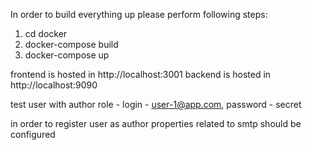 In order to build everything up please perform following steps:

1. cd docker
2. docker-compose build
3. docker-compose up

frontend is hosted in http://localhost:3001
backend is hosted in http://localhost:9090

test user with author role - login - user-1@app.com, password - secret

in order to register user as author properties related to smtp should be configured
